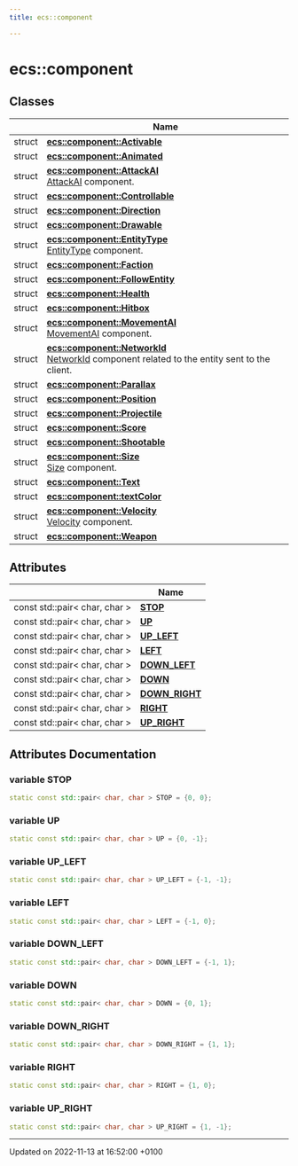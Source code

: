 ```yaml
---
title: ecs::component

---
```


# ecs::component



## Classes

|                | Name           |
| -------------- | -------------- |
| struct | **[ecs::component::Activable](Classes/structecs_1_1component_1_1_activable.md)**  |
| struct | **[ecs::component::Animated](Classes/structecs_1_1component_1_1_animated.md)**  |
| struct | **[ecs::component::AttackAI](Classes/structecs_1_1component_1_1_attack_a_i.md)** <br>[AttackAI]() component.  |
| struct | **[ecs::component::Controllable](Classes/structecs_1_1component_1_1_controllable.md)**  |
| struct | **[ecs::component::Direction](Classes/structecs_1_1component_1_1_direction.md)**  |
| struct | **[ecs::component::Drawable](Classes/structecs_1_1component_1_1_drawable.md)**  |
| struct | **[ecs::component::EntityType](Classes/structecs_1_1component_1_1_entity_type.md)** <br>[EntityType]() component.  |
| struct | **[ecs::component::Faction](Classes/structecs_1_1component_1_1_faction.md)**  |
| struct | **[ecs::component::FollowEntity](Classes/structecs_1_1component_1_1_follow_entity.md)**  |
| struct | **[ecs::component::Health](Classes/structecs_1_1component_1_1_health.md)**  |
| struct | **[ecs::component::Hitbox](Classes/structecs_1_1component_1_1_hitbox.md)**  |
| struct | **[ecs::component::MovementAI](Classes/structecs_1_1component_1_1_movement_a_i.md)** <br>[MovementAI]() component.  |
| struct | **[ecs::component::NetworkId](Classes/structecs_1_1component_1_1_network_id.md)** <br>[NetworkId]() component related to the entity sent to the client.  |
| struct | **[ecs::component::Parallax](Classes/structecs_1_1component_1_1_parallax.md)**  |
| struct | **[ecs::component::Position](Classes/structecs_1_1component_1_1_position.md)**  |
| struct | **[ecs::component::Projectile](Classes/structecs_1_1component_1_1_projectile.md)**  |
| struct | **[ecs::component::Score](Classes/structecs_1_1component_1_1_score.md)**  |
| struct | **[ecs::component::Shootable](Classes/structecs_1_1component_1_1_shootable.md)**  |
| struct | **[ecs::component::Size](Classes/structecs_1_1component_1_1_size.md)** <br>[Size]() component.  |
| struct | **[ecs::component::Text](Classes/structecs_1_1component_1_1_text.md)**  |
| struct | **[ecs::component::textColor](Classes/structecs_1_1component_1_1text_color.md)**  |
| struct | **[ecs::component::Velocity](Classes/structecs_1_1component_1_1_velocity.md)** <br>[Velocity]() component.  |
| struct | **[ecs::component::Weapon](Classes/structecs_1_1component_1_1_weapon.md)**  |

## Attributes

|                | Name           |
| -------------- | -------------- |
| const std::pair< char, char > | **[STOP](Namespaces/namespaceecs_1_1component.md#variable-stop)**  |
| const std::pair< char, char > | **[UP](Namespaces/namespaceecs_1_1component.md#variable-up)**  |
| const std::pair< char, char > | **[UP_LEFT](Namespaces/namespaceecs_1_1component.md#variable-up-left)**  |
| const std::pair< char, char > | **[LEFT](Namespaces/namespaceecs_1_1component.md#variable-left)**  |
| const std::pair< char, char > | **[DOWN_LEFT](Namespaces/namespaceecs_1_1component.md#variable-down-left)**  |
| const std::pair< char, char > | **[DOWN](Namespaces/namespaceecs_1_1component.md#variable-down)**  |
| const std::pair< char, char > | **[DOWN_RIGHT](Namespaces/namespaceecs_1_1component.md#variable-down-right)**  |
| const std::pair< char, char > | **[RIGHT](Namespaces/namespaceecs_1_1component.md#variable-right)**  |
| const std::pair< char, char > | **[UP_RIGHT](Namespaces/namespaceecs_1_1component.md#variable-up-right)**  |



## Attributes Documentation

### variable STOP

```cpp
static const std::pair< char, char > STOP = {0, 0};
```


### variable UP

```cpp
static const std::pair< char, char > UP = {0, -1};
```


### variable UP_LEFT

```cpp
static const std::pair< char, char > UP_LEFT = {-1, -1};
```


### variable LEFT

```cpp
static const std::pair< char, char > LEFT = {-1, 0};
```


### variable DOWN_LEFT

```cpp
static const std::pair< char, char > DOWN_LEFT = {-1, 1};
```


### variable DOWN

```cpp
static const std::pair< char, char > DOWN = {0, 1};
```


### variable DOWN_RIGHT

```cpp
static const std::pair< char, char > DOWN_RIGHT = {1, 1};
```


### variable RIGHT

```cpp
static const std::pair< char, char > RIGHT = {1, 0};
```


### variable UP_RIGHT

```cpp
static const std::pair< char, char > UP_RIGHT = {1, -1};
```





-------------------------------

Updated on 2022-11-13 at 16:52:00 +0100